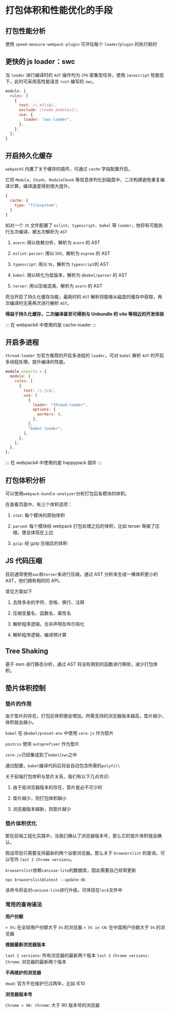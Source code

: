 # 打包体积和性能优化的手段

## 打包性能分析

使用 `speed-measure-webpack-plugin` 可评估每个 `loader`/`plugin` 的执行耗时

## 更快的 js loader：swc

当 `loader` 进行编译时的 `AST` 操作均为 `CPU` 密集型任务，使用 `Javascript` 性能低下，此时可采用高性能语言 `rust` 编写的 `swc`。

```js
module: {
  rules: [
    {
      test: /\.m?js$/,
      exclude: /(node_modules)/,
      use: {
        loader: "swc-loader",
      },
    },
  ];
}
```

## 开启持久化缓存

`webpack5` 内置了关于缓存的插件，可通过 `cache` 字段配置开启。

它将 `Module、Chunk`、`ModuleChunk` 等信息序列化到磁盘中，二次构建避免重复编译计算，编译速度得到很大提升。

```js
{
  cache: {
    type: "filesystem";
  }
}
```

如对一个 `JS` 文件配置了 `eslint`、`typescript`、`babel` 等 `loader`，他将有可能执行五次编译，被五次解析为 `AST`

1. `acorn`: 用以依赖分析，解析为 `acorn` 的 AST

2. `eslint-parser`: 用以 lint，解析为 `espree` 的 AST

3. `typescript`: 用以 ts，解析为 `typescript`的 AST

4. `babel`: 用以转化为低版本，解析为 `@babel/parser` 的 AST

5. `terser`: 用以压缩混淆，解析为 `acorn` 的 AST

而当开启了持久化缓存功能，最耗时的 `AST` 解析将能够从磁盘的缓存中获取，再次编译时无需再次进行解析 `AST`。

**得益于持久化缓存，二次编译甚至可得到与 Unbundle 的 vite 等相近的开发体验**

:::
在 webpack4 中使用的是 cache-loader
:::

## 开启多进程

`thread-loader` 为官方推荐的开启多进程的 `loader`，可对 `babel` 解析 `AST` 时开启多线程处理，提升编译的性能。

```js
module.exports = {
  module: {
    rules: [
      {
        test: /\.js$/,
        use: [
          {
            loader: "thread-loader",
            options: {
              workers: 8,
            },
          },
          "babel-loader",
        ],
      },
    ],
  },
};
```

:::
在 webpack4 中使用的是 happypack 插件
:::

## 打包体积分析

可以使用`webpack-bundle-analyzer`分析打包后各模块的体积。

在查看页面中，有三个体积选项：

1. `stat`: 每个模块的原始体积

2. `parsed`: 每个模块经 webpack 打包处理之后的体积，比如 terser 等做了压缩，便会体现在上边

3. `gzip`: 经 gzip 压缩后的体积

## JS 代码压缩

目前通常使用`swc`和`terser`来进行压缩，通过 AST 分析来生成一棵体积更小的 AST，他们拥有相同的 API。

常见方案如下

1. 去除多余的字符、空格、换行、注释

2. 压缩变量名、函数名、属性名

3. 解析程序逻辑，合并声明及布尔简化

4. 解析程序逻辑，编译预计算

## Tree Shaking

基于 esm 进行静态分析，通过 AST 将没有用到的函数进行移除，减少打包体积。

## 垫片体积控制

### 垫片的作用

由于垫片的存在，打包后体积便会增加，所需支持的浏览器版本越高，垫片越少，体积就会越小。

`babel` 在 `@babel/preset-env` 中使用 `core-js` 作为垫片

`postcss` 使用 `autoprefixer` 作为垫片

`core-js`已经集成到了`babel`/`swc`之中

通过配置，`babel`编译代码后将会自动包含所需的`polyfill`

关于前端打包体积与垫片关系，我们有以下几点共识:

1. 由于低浏览器版本的存在，垫片是必不可少的

2. 垫片越少，则打包体积越小

3. 浏览器版本越新，则垫片越少

### 垫片体积优化

那在前端工程化实践中，当我们确认了浏览器版本号，那么它的垫片体积就会确认。

假设项目只需要支持最新的两个谷歌浏览器。那么关于 `browserslist` 的查询，可以写作 `last 2 Chrome versions`。

`browserslist`依赖`caniuse-lite`的数据库，因此需要自己经常更新

```shell
npx browserslist@latest --update-db
```

该命令将会对`caniuse-lite`进行升级，可体现在`lock`文件中

### 常用的查询语法

**用户份额**

`> 5%`: 在全球用户份额大于 `5%` 的浏览器
`> 5% in CN`: 在中国用户份额大于 `5%` 的浏览器

**根据最新浏览器版本**

`last 2 versions`: 所有浏览器的最新两个版本
`last 2 Chrome versions: Chrome`: 浏览器的最新两个版本

**不再维护的浏览器**

`dead`: 官方不在维护已过两年，比如 IE10

**浏览器版本号**

`Chrome > 90: Chrome`: 大于 90 版本号的浏览器
